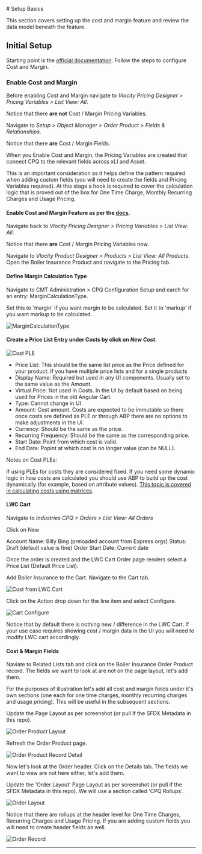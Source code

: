 
# Setup Basics

This section covers setting up the cost and margin feature and review the data model beneath the feature.

## Initial Setup

Starting point is the [official documentation](https://help.salesforce.com/s/articleView?id=ind.comms_cost_and_margin_in_epc.htm&type=5). Follow the steps to configure Cost and Margin.

### Enable Cost and Margin

Before enabling Cost and Margin navigate to *Vlocity Pricing Designer > Pricing Variables > List View: All*.

Notice that there **are not** Cost / Margin Pricing Variables. 

Navigate to *Setup > Object Manager > Order Product > Fields & Relationships*.

Notice that there **are** Cost / Margin Fields.

When you Enable Cost and Margin, the Pricing Variables are created that connect CPQ to the relevant fields across xLI and Asset.

This is an important consideration as it helps define the pattern required when adding custom fields (you will need to create the fields and Pricing Variables required). At this stage a hook is required to cover the calculation logic that is proved out of the box for One Time Charge, Monthly Recurring Charges and Usage Pricing.

#### Enable Cost and Margin Feature as per the [docs](https://help.salesforce.com/s/articleView?language=en_US&id=ind.comms_enabling_cost_and_margin.htm&type=5).

Navigate back to *Vlocity Pricing Designer > Pricing Variables > List View: All*.

Notice that there **are** Cost / Margin Pricing Variables now.

Navigate to *Vlocity Product Designer > Products > List View: All Products*. Open the Boiler Insurance Product and navigate to the Pricing tab.

#### Define Margin Calculation Type

Navigate to CMT Administration > CPQ Configuration Setup and earch for an entry: MarginCalculationType.

Set this to 'margin' if you want margin to be calculated. Set it to 'markup' if you want markup to be calculated.

![MarginCalculationType][MarginCalculationType]

#### Create a Price List Entry under Costs by click on *New Cost*.

![Cost PLE][1-cost-ple]

- Price List: This should be the same list price as the Price defined for your product. If you have multiple price lists and for a single products
- Display Name: Required but used in any UI components. Usually set to the same value as the Amount.
- Virtual Price: Not used in Costs. In the UI by default based on being used for Prices in the old Angular Cart.
- Type: Cannot change in UI
- Amount: Cost amount. Costs are expected to be immutable so there once costs are defined as PLE or through ABP there are no options to make adjustments in the UI.
- Currency: Should be the same as the price.
- Recurring Frequency: Should be the same as the corresponding price.
- Start Date: Point from which cost is valid. 
- End Date: Popint at which cost is no longer value (can be NULL).

Notes on Cost PLEs:

If using PLEs for costs they are considered fixed. If you need some dynamic logic in how costs are calculated you should use ABP to build up the cost dynamically (for example, based on attribute values). [This topic is covered in calculating costs using matrices](/docs/pages/2-costs-matrices.md).

#### LWC Cart

Navigate to *Industries CPQ > Orders > List View: All Orders*

Click on New

Account Name: Billy Bing (preloaded account from Express orgs)
Status: Draft (default value is fine)
Order Start Date: Current date

Once the order is created and the LWC Cart Order page renders select a Price List (Default Price List).

Add Boiler Insurance to the Cart. Navigate to the Cart tab.

![Cost from LWC Cart][1-cost-cart]

Click on the Action drop down for the line item and select Configure.

![Cart Configure][1-cost-cart-configure]

Notice that by default there is nothing new / difference in the LWC Cart. If your use case requires showing cost / margin data in the UI you will need to modify LWC cart accordingly.

#### Cost & Margin Fields

Naviate to Related Lists tab and click on the Boiler Insurance Order Product record. The fields we want to look at are not on the page layout, let's add them.

For the purposes of illustration let's add all cost and margin fields under it's own sections (one each for one time charges, monthly recurring charges and usage pricing). This will be useful in the subsequent sections.

Update the Page Layout as per screenshot (or pull if the SFDX Metadata in this repo).

![Order Product Layout][1-order-product-layout]

Refresh the Order Product page.

![Order Product Record Detail][1-order-product-record]

Now let's look at the Order header. Click on the Details tab. The fields we want to view are not here either, let's add them.

Update the 'Order Layout' Page Layout as per screenshot (or pull if the SFDX Metadata in this repo). We will use a section called 'CPQ Rollups'.

![Order Layout][1-order-layout]

Notice that there are rollups at the header level for One Time Charges, Recurring Charges and Usage Pricing. If you are adding custom fields you will need to create header fields as well. 

![Order Record][1-order-record]

---

[1-cost-cart]: ../images/1-cost-cart.png
[1-cost-ple]: ../images/1-cost-ple.png
[1-cost-cart-configure]: ../images/1-cost-cart-configure.png
[1-order-product-layout]: ../images/1-order-product-layout.png
[1-order-product-record]: ../images/1-order-product-record.png
[1-order-layout]: ../images/1-order-layout.png
[1-order-record]: ../images/1-order-record.png
[1-order-record]: ../images/1-order-record.png
[MarginCalculationType]: ../images/1-MarginCalculationType.png